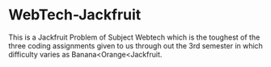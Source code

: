 # WebTech-Jackfruit
This is a Jackfruit Problem of Subject Webtech which is the toughest of the three coding assignments given to us through out the 3rd semester in which difficulty varies as Banana&lt;Orange&lt;Jackfruit.
